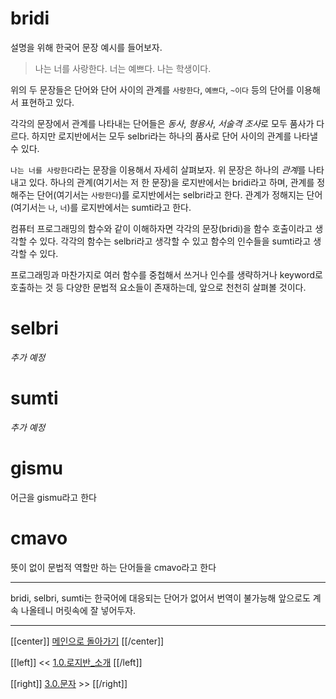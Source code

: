 # bridi

설명을 위해 한국어 문장 예시를 들어보자.
> 나는 너를 사랑한다.
> 너는 예쁘다.
> 나는 학생이다.

위의 두 문장들은 단어와 단어 사이의 관계를 `사랑한다`, `예쁘다`, `~이다` 등의 단어를 이용해서 표현하고 있다.

각각의 문장에서 관계를 나타내는 단어들은 *동사*, *형용사*, *서술격 조사*로 모두 품사가 다르다. 하지만 로지반에서는 모두 selbri라는 하나의 품사로 단어 사이의 관계를 나타낼 수 있다.

`나는 너를 사랑한다`라는 문장을 이용해서 자세히 살펴보자. 위 문장은 하나의 *관계*를 나타내고 있다. 하나의 관계(여기서는 저 한 문장)을 로지반에서는 bridi라고 하며, 관계를 정해주는 단어(여기서는 `사랑한다`)를 로지반에서는 selbri라고 한다. 관계가 정해지는 단어(여기서는 `나`, `너`)를 로지반에서는 sumti라고 한다.

컴퓨터 프로그래밍의 함수와 같이 이해하자면 각각의 문장(bridi)을 함수 호출이라고 생각할 수 있다. 각각의 함수는 selbri라고 생각할 수 있고 함수의 인수들을 sumti라고 생각할 수 있다.

프로그래밍과 마찬가지로 여러 함수를 중첩해서 쓰거나 인수를 생략하거나 keyword로 호출하는 것 등 다양한 문법적 요소들이 존재하는데, 앞으로 천천히 살펴볼 것이다.

# selbri

*추가 예정*

# sumti

*추가 예정*

# gismu

어근을 gismu라고 한다

# cmavo

뜻이 없이 문법적 역할만 하는 단어들을 cmavo라고 한다

---

bridi, selbri, sumti는 한국어에 대응되는 단어가 없어서 번역이 불가능해 앞으로도 계속 나올테니 머릿속에 잘 넣어두자.

---

[[center]]
[메인으로 돌아가기](index.html)
[[/center]]

[[left]]
<< [1.0.로지반_소개](01_00_로지반_소개.html)
[[/left]]

[[right]]
[3.0.문자](03_00_문자.html) >>
[[/right]]